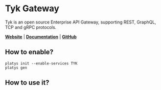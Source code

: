 # Tyk Gateway

Tyk is an open source Enterprise API Gateway, supporting REST, GraphQL, TCP and gRPC protocols.

**[Website](https://tyk.io/open-source-api-gateway/)** | **[Documentation](https://tyk.io/docs/tyk-oss-gateway/)** | **[GitHub](https://github.com/TykTechnologies/tyk)**

## How to enable?

```
platys init --enable-services TYK
platys gen
```

## How to use it?


